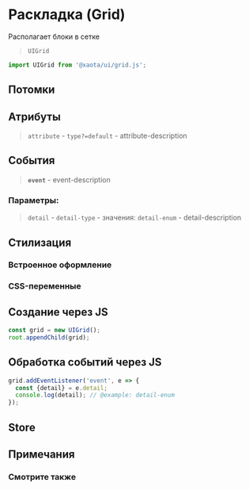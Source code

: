 # Раскладка (Grid)
Располагает блоки в сетке

> `UIGrid`

```javascript
import UIGrid from '@xaota/ui/grid.js';
```

<ui-html>
  <ui-grid></ui-grid>
</ui-html>

## Потомки


## Атрибуты

> `attribute` - `type?=default` - attribute-description

## События

> __`event`__ - event-description

### Параметры:

> `detail` - `detail-type` - значения: `detail-enum` - detail-description

## Стилизация

### Встроенное оформление

### CSS-переменные

## Создание через JS

```javascript
const grid = new UIGrid();
root.appendChild(grid);
```

## Обработка событий через JS

```javascript
grid.addEventListener('event', e => {
  const {detail} = e.detail;
  console.log(detail); // @example: detail-enum
});
```

## Store

## Примечания

### Смотрите также
